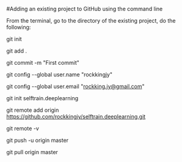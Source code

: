 #Adding an existing project to GitHub using the command line

From the terminal, go to the directory of the existing project, do the following:

git init

git add .

git commit -m "First commit"

git config --global user.name "rockkingjy"

git config --global user.email "rockking.jy@gmail.com"

git init selftrain.deeplearning

git remote add origin https://github.com/rockkingjy/selftrain.deeplearning.git

git remote -v

git push -u origin master

git pull origin master
